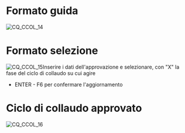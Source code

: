 # Formato guida
![CQ_CCOL_14](https://doc.smeup.com/immagini/MBDOC_OGG-P_CQCM30/CQ_CCOL_14.png)
# Formato selezione
![CQ_CCOL_15](https://doc.smeup.com/immagini/MBDOC_OGG-P_CQCM30/CQ_CCOL_15.png)Inserire i dati dell'approvazione e selezionare, con "X"  la fase del ciclo di collaudo su cui agire
- ENTER -
F6 per confermare l'aggiornamento

# Ciclo di collaudo approvato
![CQ_CCOL_16](https://doc.smeup.com/immagini/MBDOC_OGG-P_CQCM30/CQ_CCOL_16.png)